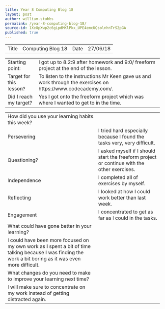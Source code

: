 ```yaml
---
title: Year 8 Computing Blog 18
layout: post
author: william.stubbs
permalink: /year-8-computing-blog-18/
source-id: 1XeOpXwp2c6gLpdMKlPkx_UPE4emcUQsolnhnTrS2pGA
published: true
---
```

<table>
  <tr>
    <td>Title</td>
    <td>Computing Blog 18</td>
    <td>Date</td>
    <td>27/06/18</td>
  </tr>
</table>


<table>
  <tr>
    <td>Starting point:</td>
    <td>I got up to 8.2:9 after homework and 9:0/ freeform project at the end of the lesson.</td>
  </tr>
  <tr>
    <td>Target for this lesson?</td>
    <td>To listen to the instructions Mr Keen gave us and work through the exercises on https://www.codecademy.com/.</td>
  </tr>
  <tr>
    <td>Did I reach my target? </td>
    <td>Yes I got onto the freeform project which was where I wanted to get to in the time.</td>
  </tr>
</table>


<table>
  <tr>
    <td>How did you use your learning habits this week?</td>
    <td></td>
  </tr>
  <tr>
    <td>Persevering</td>
    <td>I tried hard especially because I found the tasks very, very difficult.</td>
  </tr>
  <tr>
    <td>Questioning?</td>
    <td>I asked myself if I should start the freeform project or continue with the other exercises.</td>
  </tr>
  <tr>
    <td>Independence</td>
    <td>I completed all of exercises by myself.</td>
  </tr>
  <tr>
    <td>Reflecting</td>
    <td>I looked at how I could work better than last week.</td>
  </tr>
  <tr>
    <td>Engagement</td>
    <td>I concentrated to get as far as I could in the tasks.</td>
  </tr>
  <tr>
    <td>What could have gone better in your learning?</td>
    <td></td>
  </tr>
  <tr>
    <td>I could have been more focused on my own work as I spent a bit of time talking because I was finding the work a bit boring as it was even more difficult.</td>
    <td></td>
  </tr>
  <tr>
    <td>What changes do you need to make to improve your learning next time?</td>
    <td></td>
  </tr>
  <tr>
    <td>I will make sure to concentrate on my work instead of getting distracted again.</td>
    <td></td>
  </tr>
</table>


